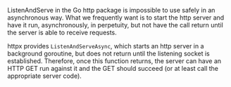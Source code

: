 ListenAndServe in the Go http package is impossible to use safely in an
asynchronous way.  What we frequently want is to start the http server and have
it run, asynchronously, in perpetuity, but not have the call return until the
server is able to receive requests.

httpx provides `ListenAndServeAsync`, which starts an http server in a
background goroutine, but does not return until the listening socket is
established. Therefore, once this function returns, the server can have an HTTP
GET run against it and the GET should succeed (or at least call the appropriate
server code).
